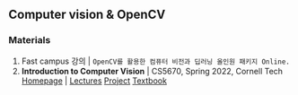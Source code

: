 ## Computer vision & OpenCV

### Materials

1. Fast campus 강의
| `OpenCV를 활용한 컴퓨터 비전과 딥러닝 올인원 패키지 Online.`
2. **Introduction to Computer Vision**
| CS5670, Spring 2022, Cornell Tech [Homepage](https://www.cs.cornell.edu/courses/cs5670/2022sp/)
| [Lectures](https://www.cs.cornell.edu/courses/cs5670/2022sp/lectures/lectures.html) [Project](https://www.cs.cornell.edu/courses/cs5670/2022sp/projects/projects.html) [Textbook](http://szeliski.org/Book/)
